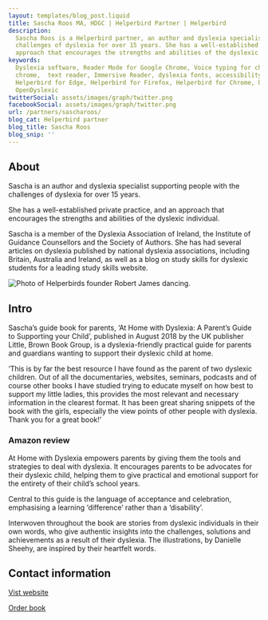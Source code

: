 ```yaml
---
layout: templates/blog_post.liquid
title: Sascha Roos MA, HDGC | Helperbird Partner | Helperbird
description:
  Sascha Roos is a Helperbird partner, an author and dyslexia specialist supporting people with the
  challenges of dyslexia for over 15 years. She has a well-established private practice, and an
  approach that encourages the strengths and abilities of the dyslexic individual.
keywords:
  Dyslexia software, Reader Mode for Google Chrome, Voice typing for chrome, Text to speech for
  chrome,  text reader, Immersive Reader, dyslexia fonts, accessibility software, dyslexia software,
  Helperbird for Edge, Helperbird for Firefox, Helperbird for Chrome, Opendyslexic for Chrome,
  OpenDyslexic
twitterSocial: assets/images/graph/twitter.png
facebookSocial: assets/images/graph/twitter.png
url: /partners/sascharoos/
blog_cat: Helperbird partner
blog_title: Sascha Roos
blog_snip: ''
---
```


## About

Sascha is an author and dyslexia specialist supporting people with the challenges of dyslexia for over 15 years.

She has a well-established private practice, and an approach that encourages the strengths and abilities of the dyslexic individual.

Sascha is a member of the Dyslexia Association of Ireland, the Institute of Guidance Counsellors and the Society of Authors. She has had several articles on dyslexia published by national dyslexia associations, including Britain, Australia and Ireland, as well as a blog on study skills for dyslexic students for a leading study skills website.

![Photo of Helperbirds founder Robert James dancing.](http://dyslexiasupport.ie/wp-content/uploads/2020/03/20181006_134701-703x1024.jpg)


## Intro


Sascha’s guide book for parents, ‘At Home with Dyslexia: A Parent’s Guide to Supporting your Child’, published in August 2018 by the UK publisher Little, Brown Book Group, is a dyslexia-friendly practical guide for parents and guardians wanting to support their dyslexic child at home.


‘This is by far the best resource I have found as the parent of two dyslexic children. Out of all the documentaries, websites, seminars, podcasts and of course other books I have studied trying to educate myself on how best to support my little ladies, this provides the most relevant and necessary information in the clearest format. It has been great sharing snippets of the book with the girls, especially the view points of other people with dyslexia. Thank you for a great book!’

### Amazon review

At Home with Dyslexia empowers parents by giving them the tools and strategies to deal with dyslexia. It encourages parents to be advocates for their dyslexic child, helping them to give practical and emotional support for the entirety of their child’s school years.

Central to this guide is the language of acceptance and celebration, emphasising a learning ‘difference’ rather than a ‘disability’. 

Interwoven throughout the book are stories from dyslexic individuals in their own words, who give authentic insights into the challenges, solutions and achievements as a result of their dyslexia. The illustrations, by Danielle Sheehy, are inspired by their heartfelt words.

## Contact information

[Vist website](http://dyslexiasupport.ie/about/)

[Order book](https://www.amazon.co.uk/dp/1472140656/ref=cm_sw_r_cp_ep_dp_cYdHAbQ4ZZRQ1)
